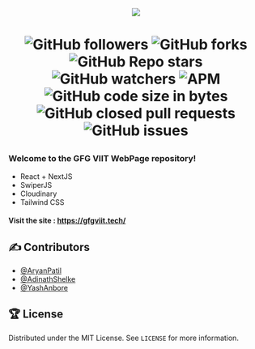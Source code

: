 <p align="center">
  <img src="https://www.gfgviit.tech/assets/gfg_logo_small.png">
</p>


<h1 align="center">

![GitHub followers](https://img.shields.io/github/followers/AryanP45?color=Blue&style=social)
![GitHub forks](https://img.shields.io/github/forks/AryanP45/GeekVishwa.github.io?style=social)
![GitHub Repo stars](https://img.shields.io/github/stars/AryanP45/GeekVishwa.github.io?style=social)
![GitHub watchers](https://img.shields.io/github/watchers/AryanP45/GeekVishwa.github.io?style=social)
![APM](https://img.shields.io/apm/l/vim-mode?style=social)  
![GitHub code size in bytes](https://img.shields.io/github/languages/code-size/AryanP45/GeekVishwa.github.io)
![GitHub closed pull requests](https://img.shields.io/github/issues-pr-closed/Aryanp45/GeekVishwa.github.io?label=Pull%20Requests)
![GitHub issues](https://img.shields.io/github/issues/Aryanp45/GeekVishwa.github.io?label=Issues)

### **Welcome to the GFG VIIT WebPage repository!**
- React + NextJS
- SwiperJS
- Cloudinary
- Tailwind CSS

#### **Visit the site : https://gfgviit.tech/**

## ✍️ Contributors

- [@AryanPatil](https://www.github.com/AryanP45)
- [@AdinathShelke](https://www.github.com/adi-shelke)
- [@YashAnbore](https://github.com/yashanbhore)
<!-- <a href="https://github.com/AryanP45/GeekVishwa.github.io/graphs/contributors"><img src="https://github.com/AryanP45/GeekVishwa.github.io/graphs/contributors" /></a> -->



## 🏆 License

Distributed under the MIT License. See `LICENSE` for more information.
